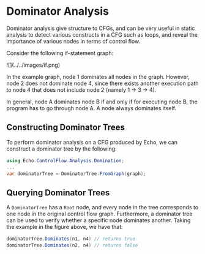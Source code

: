 # Dominator Analysis


Dominator analysis give structure to CFGs, and can be very useful in static analysis to detect various constructs in a CFG such as loops, and reveal the importance of various nodes in terms of control flow.

Consider the following if-statement graph:

<div >
![](../../images/if.png)

In the example graph, node 1 dominates all nodes in the graph. 
However, node 2 does not dominate node 4, since there exists another execution path to node 4 that does not include node 2 (namely 1 -> 3 -> 4).

In general, node A dominates node B if and only if for executing node B, the program has to go through node A. A node always dominates itself.


## Constructing Dominator Trees

To perform dominator analysis on a CFG produced by Echo, we can construct a dominator tree by the following:

```csharp    
using Echo.ControlFlow.Analysis.Domination;
...
var dominatorTree = DominatorTree.FromGraph(graph);
```

## Querying Dominator Trees

A `DominatorTree` has a ``Root`` node, and every node in the tree corresponds to one node in the original control flow graph. 
Furthermore, a dominator tree can be used to verify whether a specific node dominates another. 
Taking the example in the figure above, we have that:

```csharp
dominatorTree.Dominates(n1, n4) // returns true
dominatorTree.Dominates(n2, n4) // returns false
```
